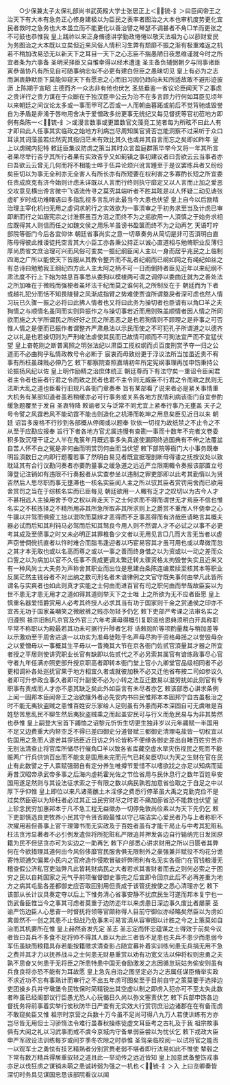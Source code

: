 <!-- { "loadSidebar": true } -->
　　○少保兼太子太保礼部尚书武英殿大学士张居正上＜锍-釒＞曰臣闻帝王之治天下有大本有急务正心修身建极以为臣民之表率者图治之大本也审机度势更化宜民者救时之急务也大本虽立而不能更化以善治譬之琴瑟不调甚者不角□羊而更张之不可鼓也恭惟我  皇上践祚以来正身脩德讲学勤政惓惓以敬天法祖为心以莭财爱民为务图治之大本既以立矣但近来风俗人情积习生弊有颓靡不振之渐有极重难返之机若不稍加改易恐无以新天下之耳目一天下之心志臣不揣愚陋日夜思维谨就今时之所宜者条为六事备  圣明采择臣又自惟幸得以经术遭逢  圣主备负辅弼朝夕与同事诸臣寅恭谐协凡有所见自可随事纳忠似不必更有建白但臣之愚昧切见  皇上有必为之志而渊衷静默臣下莫能仰窥天下有愿忠之心而旧习因仍趋向未知所适故敢不避形迹披沥  上陈期于宣昭  主德而齐一众志非有他也伏乞  圣慈垂鉴一省议论臣闻天下之事虑之贵详行之贵力谋在于众断在于独汉臣申公云为治不在多言顾力行何如耳臣见顷年以来朝廷之间议论太多或一事而甲可乙否或一人而朝由暮跖或前后不觉背驰或毁誉自为矛盾是非淆于唇吻用舍决于爱憎政多纷更事无统纪又每见督抚等官初莅地方即例有条陈一＜锍-釒＞或漫言数事或更置数官文藻竞工览者每为所眩不曰此人有才即曰此人任事其实临政之始地方利病岂尽周知属官贤否岂能洞察不过采听于众口耳读其词藻虽若烂然究其指归茫未有效比其久也或并其自言而忘之矣即如昨年  皇上以虏贼内犯特  敕廷臣集议防虏之策当其时众言盈庭群策毕举今又将一年其所言者果尽举行否乎其所行者果有实效否乎又如蓟镇之事初建议者曰吾欲云云当事者亦曰吾欲云云曾无几何而将不相能士哗于伍异论烦兴讹言踵至于是议罢练兵者又纷纷矣臣切以为事无全利亦无全害人有所长亦有所短要在权利害之多寡酌长短之所宜委任责成庶克有济今始则计虑未详既以人言而行终则执守靡定又以人言而止加之爱恶交攻意见横出谗言微中飞语流传寻之莫究其端听者不胜其眩是以人怀疑二动见诪张虚旷岁时成功难睹语曰多指乱视多言乱听此最当今大患也伏望  皇上自今以后励精治理主宰化机扫无用之虚词求躬行之实效欲为一事湏审之于初务求至当及计虑已审即断而行之如唐宪宗之讨淮蔡虽百方沮之而终不为之摇欲用一人湏慎之于始务求相应既得其人则信而任之如魏文侯之用乐羊虽谤书盈箧而终不为之动再乞  天语叮咛部院等衙门今后各宜仰体  朝廷省事尚实之意一切章奏务从简切是非可否湏明白直陈毋得彼此推诿徒托空言其大小臣工亦各秉公持正以诚心直道相与勉脩职业反薄归厚尚质省文庶治理可兴而风俗可变矣一振纪纲臣闻人主以一身而居乎兆民之上临制四海之广所以能使天下皆服从其教令整齐而不乱者纪纲而已纲如网之有绳纪如丝之有总诗曰勉勉我王纲纪四方此人主太阿之柄不可一日而倒持者臣见近年以来纪纲不肃法度不行上下始为姑息百事悉从委狥以模棱两可谓之调停以委曲迁就为之善处法之所加唯在于微贱而强梗者虽坏法干纪而莫之谁何礼之所制反在于  朝廷而为下者或越礼犯分而恬不知畏陵替之风渐成指臂之势难使贾谊所谓盩戾者深可虑也然人情习玩已久骤一振之必将曰此拂人情者也又将曰此务为操切者也臣请有以角□羊之夫狥情之与顺情名虽同而实则异振作之与操切事若近而用则殊盖顺情者因人情之所同欲而施之大学所谓民之所好好之民之所恶恶之是也若狥情则不顾理之是非事之可否惟人情之是便而已振作者谓整齐严肃悬法以示民而使之不可犯孔子所谓道之以德齐之以礼是也若操切则为严刑峻法虐使其民而已故情可顺而不可狥法宜严而不宜猛伏望  皇上奋乾刚之断普离照之明张法纪以肃臣工揽权纲而贞百度刑赏予夺一归之公道而不必曲狥乎私情政教号令必断于  宸衷而毋致纷更于浮议法所当加虽近贵不宥事有所枉虽疎贱必伸乃乞  敕下都察院查照嘉靖初年所定宪纲事理再加申饬秉持公论振扬风纪以佐  皇上明作励精之治庶体统正  朝廷尊而下有法守矣一重诏令臣闻君者主令者也臣者行君之令而致之民者也君不主令则无威臣不行君之令而致之民则无法斯大乱之道也臣看行旧规凡各衙门章奏奉  旨有某部看了说来者必是紧关事情重大机务有某部知道者虽若稍缓亦必可行事务或关系各地方民情利病该衙门自宜参酌缓急题覆至于发自  圣衷特降  敕谕者又与泛常不同尤宜上紧奉行事乃无壅盖  天子之号令譬之风霆若风不能动霆不能击则造化之机滞而乾坤之用息矣臣见近日以来  朝廷  诏旨多废格不行抄到各部概从停阁或以题奉  钦依一切视为故纸禁之不止令之不从至于应勘应报奉  旨行下者各地方官尤属违慢有查勘一事而十数年不完者文卷委积多致沉埋干证之人半在鬼箓年月既远事多失真遂使漏网终逃国典有不伸之法覆盆自苦人怀不白之冤是非何由而明赏罚何由而当伏望  敕下部院等衙门大小事务既奉  明旨湏数日之内即行题覆若事了然明白易见者既宜据理剖断毋得诿之抚按议处以致耽延其有合行议勘问奏者亦要酌量事之缓急道之远近严立限期輙令奏报该部置立号簿登记注销如有违限不行奏报者从实查参坐以违制之罪吏部即以此考其勤惰以为贤否然后人思尽职而事无壅滞也一核名实臣闻人主之所以驭其臣者赏罚用舍而已欲用舍赏罚之当在于综核名实而已臣每见  朝廷欲用一人輙有乏才之叹切以为古今人才不甚相远人主操用舍予夺之权以奔走天下之士何求而不得而谓世无才焉臣不信也惟名实之不核拣择之不精所用非其所急所取非其所求则上之爵赏不重而人怀侥幸之心牛骥以并驾而俱疲工拙以混吹而莫辨才恶得而不乏事恶得而有济哉臣请略言其概夫器必试而后知其利钝马必驾而后知其驽良今用人则不然谓人才不必试之以事不必更考其成及至偾事之时又未必明正其罪椎鲁少文者以无用见言□几而大言无当者以虚声窃誉倜傥抗直者以忤时难合而脂韦逢迎者以巧宦易容其才虽可用也或以卑微而忽之其才本无取也或以名高而尊之或以一事之善而终身借之以为资或以一动之差而众口訾之以为病加以官不久任事不责成更调太繁迁转太骤资格太拘毁誉失实且近来又有一种风尚士大夫务为声称舍其职业而出位是思建白条陈连编累牍至核其本等职业反属茫然主钱谷者不对出纳之数司刑名者未谙律例之文官守既失事何由举凡此皆所谓名与实爽者也如此则真才实能之士何由而进百官有司之职何由而举哉故臣妄以为世不患无才患无用才之道如得其道则举天下之士唯  上之所欲为无不应者臣愿  皇上慎重名器爱惜爵赏用人必考其终授人必求其当有功于国家则千金之赏通侯之印亦不宜吝无功于国家虽嚬笑之微敝裤之贱亦勿轻予仍乞  敕下吏部严考课之法审名实之归遵照  祖宗旧制凡京官及外官三六年考满毋得概引复职滥给恩典须明白开具称职平常不称职以为殿最若其功未可据行升陟者乞将  诰敕勋阶等项酌量裁与稍加差等以示激劝至于周舍进退一以功实为准毋徒眩于名声毋尽拘于资格毋摇之以誉毁毋杂之以爱憎毋以一事概其生平毋以一眚掩其大节在京各衙门佐贰官湏量其才器之所宜者授之平居则使讲究职业长官有缺即以佐贰代之不必另索其属官有谙练政事尽心官守者九年任满亦照吏部升授京职高者即转本衙门堂上官小九卿堂官品级相同者不必更相调补各处巡抚官果于地方相宜久者或就彼加秩不必又迁他省布按二司如参议久者即可升参政佥事久者即可升副使不必为小转之法互迁数易以滋劳扰如此则官有专职事有责成而人才亦不患其缺乏矣此外如臣言有未尽者亦乞  敕该部悉心讲求条例  上闻一固邦本臣闻帝王之治欲攘外者必先安内书曰民惟邦本本固邦宁自古虽极治之时不能无夷狄盗贼之患惟百姓安乐家给人足则虽有外患而邦本深固自可无虞唯是百姓愁苦思乱民不聊生然后夷狄盗贼乘之而起盖安民可与行义而危民易与为非其势然也恭惟  皇上嗣登大宝首下蠲恤之诏黎元忻忻生切更生独非岁以元年蠲赋一半国用不足又边费重大内帑空乏不得已差四御史分道督赋三都御史清理屯盐皆一切权宜以佐国用之急而人遂苦其摉括臣近日访之外论皆称不便缘各御史差出自睹百姓穷苦亦无别法清查止将官库所储尽行催角□羊以致各省库藏空虚水旱灾伤视民之死而不能赈两广行兵供饷百出而不能支是国用未完而元气已耗矣臣切以为天之生财在官在民止有此数譬之于人禀赋强弱自有定分养生唯撙节爱惜不以嗜欲戕之亦足以知病而延寿昔汉昭帝承武帝多事之后海内虚耗霍光佐之节俭省用与民休息行之数年百姓阜安国用遂足然则与其设法征求索之于有限之数以病民孰若加意省俭取之于自足之中以厚下乎仰惟  皇上即位以来凡诸斋醮土木淫侈之费悉行停革虽大禹之克勤克俭不是过矣然臣窃以为矫枉者必过其正当民穷财尽之时若不痛加莭省恐不能救也伏望  皇上轸念民穷加惠邦本于凡不急工程无益徵办一切停免敦尚俭素以为天下先仍乞  敕下吏部慎选良吏牧养小民其守令贤否殿最惟以守己端洁实心爱民者乃与上者称职不次擢用若但善事上官干理簿书而无实政及于百姓者虽有才能干局止与中考其犯赃私枉法贪污显著者不必引例发遣但将所犯赃私严限追并押发各边自行输纳完日发回原籍为民不但惩贪亦可为实边之一助再乞  敕下户部悉心讲求财用之所以日匮者其弊何在今欲措理其道何由今风俗侈靡官民服舍俱无限制外之豪强兼并赋役不均花分诡寄恃顽逋欠偏累小民内之官府造作侵欺冒破奸弊罔利有名无实各衙门在官钱粮漫无稽查假公济私官吏滋弊凡此皆耗财病民之大者若求其害财者而去之则何必索之于困穷之民以自耗国家之元气乎前项催督御史事完之后宜即令回京此后不必再差重为地方之病其屯盐各差都御史应否取回别用但责成于该管抚按使之悉心清理亦乞  敕下该部从长计议具奏定夺以后上下惟务清心省事安静不扰庶民生可遂而邦本复宁也一饬武备臣惟当今之事其可虑者莫重于边防迩年以来虏患日深边事久废比者屡蒙  圣谕严饬边臣人心思奋一时督抚将领等官颇称得人目前守御似亦经略矣然臣以为虏如禽兽然不一创之其患不止但战乃危事未可易言湏从容审图以计胜之今之上策莫如自治而其机要所在惟  皇上赫然奋发先定  圣志  圣志定而怀忠蕴谋之士得效于前矣今议者皆曰吾兵不多食不足将帅不得其人臣以为此三者皆不足患也夫兵不患少而患弱今军伍虽缺而粮籍具存若能按籍徵求清查影占随宜募补着实训练何患无兵捐无用不急之费并其才力以抚养战斗之士何患无财悬重赏以劝有功宽文法以伸将权则忠勇之夫孰不思奋又何患于无将臣之所患特患中国无奋励激发之志因循怠玩姑务偷安则虽有兵食良将亦恐不能有为耳故愿  皇上急先自治之图坚定必为之志属任谋臣脩举实政不求近功不忘有事熟计而审行之不出五年虏可图矣至于目前自守之策莫要于选择边吏团操乡兵并守墩堡令民牧保时简精锐出其空虚以制之即虏入犯亦可不至太失此数者昨虽已经阁部议行臣愚尤恐人心玩愒日久尚以弥文塞责伏乞  敕下兵部申饬各边督抚务将前事着实举行俟秋防毕日严查有无实效大行赏罚庶沿边诸郡在在有备而虏不敢窥矣臣又惟  祖宗时京营之兵数十万今虽不足尚可得八九万人若使训练有方亦岂尽皆无用但士习骄惰法令难行虽春秋操练徒虚文耳臣考之古礼及于我  祖宗故事俱有大阅之礼以习武事而戒不虞今京城内守备单弱臣尝以为忧伏乞  敕下戎政大臣申严军政设法训练每岁或间岁季冬农隙之时恭惟  圣驾亲临校阅一以试将官之能否一以观军士之勇怯有技艺精熟者分别赏赉老弱不堪者即行汰易如此不惟使  辇毂之下常有数万精兵得居重驭轻之道且此一举动传之远近皆知  皇上加意武备整饬戎事亦足以伐狂虏之谋销未萌之患诚转弱为强之一机也＜锍-釒＞入  上曰览卿奏皆深切时务具见谋国忠恳该部院看议以闻
